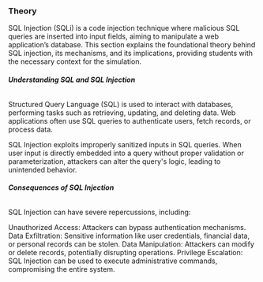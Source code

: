 ###  Theory

SQL Injection (SQLi) is a code injection technique where malicious SQL queries are inserted into input fields, aiming to manipulate a web application’s database. This section explains the foundational theory behind SQL injection, its mechanisms, and its implications, providing students with the necessary context for the simulation.

######  **Understanding SQL and SQL Injection**
Structured Query Language (SQL) is used to interact with databases, performing tasks such as retrieving, updating, and deleting data. Web applications often use SQL queries to authenticate users, fetch records, or process data.

SQL Injection exploits improperly sanitized inputs in SQL queries. When user input is directly embedded into a query without proper validation or parameterization, attackers can alter the query's logic, leading to unintended behavior. 

######  **Consequences of SQL Injection**
SQL Injection can have severe repercussions, including:

Unauthorized Access: Attackers can bypass authentication mechanisms.
Data Exfiltration: Sensitive information like user credentials, financial data, or personal records can be stolen.
Data Manipulation: Attackers can modify or delete records, potentially disrupting operations.
Privilege Escalation: SQL Injection can be used to execute administrative commands, compromising the entire system.